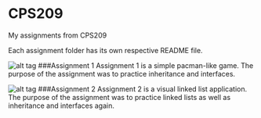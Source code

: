 CPS209
======

My assignments from CPS209

Each assignment folder has its own respective README file.

![alt tag](https://raw.githubusercontent.com/iMiiTH/CPS207/master/A1Screenshot.png)
###Assignment 1
Assignment 1 is a simple pacman-like game. The purpose of the assignment was to practice inheritance and interfaces.

![alt tag](https://raw.githubusercontent.com/iMiiTH/CPS207/master/A2Screenshot.png)
###Assignment 2
Assignment 2 is a visual linked list application. The purpose of the assignment was to practice linked lists as well as inheritance and interfaces again. 
